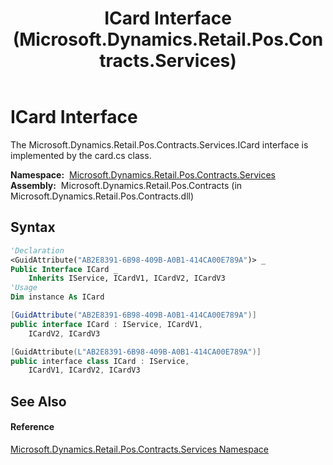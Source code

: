 ﻿---
title: ICard Interface (Microsoft.Dynamics.Retail.Pos.Contracts.Services)
TOCTitle: ICard Interface
ms:assetid: T:Microsoft.Dynamics.Retail.Pos.Contracts.Services.ICard
ms:mtpsurl: https://technet.microsoft.com/en-us/library/microsoft.dynamics.retail.pos.contracts.services.icard(v=AX.60)
ms:contentKeyID: 47344329
ms.date: 05/18/2015
mtps_version: v=AX.60
f1_keywords:
- Microsoft.Dynamics.Retail.Pos.Contracts.Services.ICard
dev_langs:
- CSharp
- C++
- VB
---

# ICard Interface

The Microsoft.Dynamics.Retail.Pos.Contracts.Services.ICard interface is implemented by the card.cs class.

**Namespace:**  [Microsoft.Dynamics.Retail.Pos.Contracts.Services](microsoft-dynamics-retail-pos-contracts-services-namespace.md)  
**Assembly:**  Microsoft.Dynamics.Retail.Pos.Contracts (in Microsoft.Dynamics.Retail.Pos.Contracts.dll)

## Syntax

``` vb
'Declaration
<GuidAttribute("AB2E8391-6B98-409B-A0B1-414CA00E789A")> _
Public Interface ICard _
    Inherits IService, ICardV1, ICardV2, ICardV3
'Usage
Dim instance As ICard
```

``` csharp
[GuidAttribute("AB2E8391-6B98-409B-A0B1-414CA00E789A")]
public interface ICard : IService, ICardV1, 
    ICardV2, ICardV3
```

``` c++
[GuidAttribute(L"AB2E8391-6B98-409B-A0B1-414CA00E789A")]
public interface class ICard : IService, 
    ICardV1, ICardV2, ICardV3
```

## See Also

#### Reference

[Microsoft.Dynamics.Retail.Pos.Contracts.Services Namespace](microsoft-dynamics-retail-pos-contracts-services-namespace.md)

